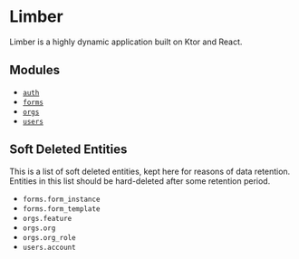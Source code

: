 # Limber

Limber is a highly dynamic application built on Ktor and React.

## Modules

* [`auth`](auth)
* [`forms`](forms)
* [`orgs`](orgs)
* [`users`](users)

## Soft Deleted Entities

This is a list of soft deleted entities, kept here for reasons of data retention.
Entities in this list should be hard-deleted after some retention period.

* `forms.form_instance`
* `forms.form_template`
* `orgs.feature`
* `orgs.org`
* `orgs.org_role`
* `users.account`
